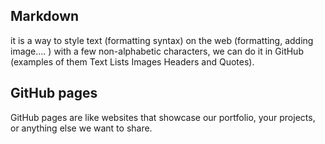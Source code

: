 ## Markdown
it is a way to style text (formatting syntax) on the web (formatting, adding image.... ) with a few non-alphabetic characters, we can do it in GitHub (examples of them Text Lists Images Headers and Quotes).
## GitHub pages
GitHub pages are like websites that showcase our portfolio, your projects, or anything else we want to share.